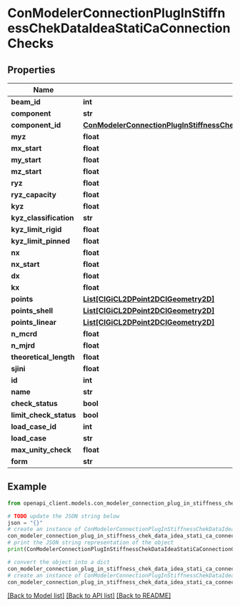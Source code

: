 # ConModelerConnectionPlugInStiffnessChekDataIdeaStatiCaConnectionChecks


## Properties

Name | Type | Description | Notes
------------ | ------------- | ------------- | -------------
**beam_id** | **int** |  | [optional] 
**component** | **str** |  | [optional] 
**component_id** | [**ConModelerConnectionPlugInStiffnessChekDataLoadComponentIdeaStatiCaConnectionChecks**](ConModelerConnectionPlugInStiffnessChekDataLoadComponentIdeaStatiCaConnectionChecks.md) |  | [optional] 
**myz** | **float** |  | [optional] 
**mx_start** | **float** |  | [optional] 
**my_start** | **float** |  | [optional] 
**mz_start** | **float** |  | [optional] 
**ryz** | **float** |  | [optional] 
**ryz_capacity** | **float** |  | [optional] 
**kyz** | **float** |  | [optional] 
**kyz_classification** | **str** |  | [optional] 
**kyz_limit_rigid** | **float** |  | [optional] 
**kyz_limit_pinned** | **float** |  | [optional] 
**nx** | **float** |  | [optional] 
**nx_start** | **float** |  | [optional] 
**dx** | **float** |  | [optional] 
**kx** | **float** |  | [optional] 
**points** | [**List[CIGiCL2DPoint2DCIGeometry2D]**](CIGiCL2DPoint2DCIGeometry2D.md) |  | [optional] 
**points_shell** | [**List[CIGiCL2DPoint2DCIGeometry2D]**](CIGiCL2DPoint2DCIGeometry2D.md) |  | [optional] 
**points_linear** | [**List[CIGiCL2DPoint2DCIGeometry2D]**](CIGiCL2DPoint2DCIGeometry2D.md) |  | [optional] 
**n_mcrd** | **float** |  | [optional] 
**n_mjrd** | **float** |  | [optional] 
**theoretical_length** | **float** |  | [optional] 
**sjini** | **float** |  | [optional] 
**id** | **int** |  | [optional] 
**name** | **str** |  | [optional] 
**check_status** | **bool** |  | [optional] 
**limit_check_status** | **bool** |  | [optional] 
**load_case_id** | **int** |  | [optional] 
**load_case** | **str** |  | [optional] 
**max_unity_check** | **float** |  | [optional] 
**form** | **str** |  | [optional] 

## Example

```python
from openapi_client.models.con_modeler_connection_plug_in_stiffness_chek_data_idea_stati_ca_connection_checks import ConModelerConnectionPlugInStiffnessChekDataIdeaStatiCaConnectionChecks

# TODO update the JSON string below
json = "{}"
# create an instance of ConModelerConnectionPlugInStiffnessChekDataIdeaStatiCaConnectionChecks from a JSON string
con_modeler_connection_plug_in_stiffness_chek_data_idea_stati_ca_connection_checks_instance = ConModelerConnectionPlugInStiffnessChekDataIdeaStatiCaConnectionChecks.from_json(json)
# print the JSON string representation of the object
print(ConModelerConnectionPlugInStiffnessChekDataIdeaStatiCaConnectionChecks.to_json())

# convert the object into a dict
con_modeler_connection_plug_in_stiffness_chek_data_idea_stati_ca_connection_checks_dict = con_modeler_connection_plug_in_stiffness_chek_data_idea_stati_ca_connection_checks_instance.to_dict()
# create an instance of ConModelerConnectionPlugInStiffnessChekDataIdeaStatiCaConnectionChecks from a dict
con_modeler_connection_plug_in_stiffness_chek_data_idea_stati_ca_connection_checks_from_dict = ConModelerConnectionPlugInStiffnessChekDataIdeaStatiCaConnectionChecks.from_dict(con_modeler_connection_plug_in_stiffness_chek_data_idea_stati_ca_connection_checks_dict)
```
[[Back to Model list]](../README.md#documentation-for-models) [[Back to API list]](../README.md#documentation-for-api-endpoints) [[Back to README]](../README.md)


